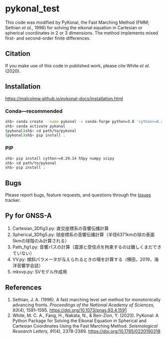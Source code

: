 # pykonal_test
This code was modified by PyKonal, the Fast Marching Method (FMM; Sethian *et al.*, 1996) for solving the eikonal equation in Cartesian or spherical coordinates in 2 or 3 dimensions. The method implements mixed first- and second-order finite differences.
## Citation
If you make use of this code in published work, please cite White *et al.* (2020).

## Installation
https://malcolmw.github.io/pykonal-docs/installation.html

### Conda—recommended
```bash
sh$> conda create --name pykonal -c conda-forge python=3.8 'cython>=0.29.14' h5py numpy scipy
sh$> conda activate pykonal
(pykonal)sh$> cd path/to/pykonal
(pykonal)sh$> pip install .
```
### PIP
```bash
sh$> pip install cython>=0.29.14 h5py numpy scipy
sh$> cd path/to/pykonal
sh$> pip install .
```
## Bugs
Please report bugs, feature requests, and questions through the [Issues](https://github.com/malcolmw/pykonal/issues "PyKonal Issues tracker") tracker.

## Py for GNSS-A
1. Cartesian_3Dfig3.py: 直交座標系の音響伝播計算
2. Spherical_3Dfig5.py: 球座標系の音響伝播計算（半径6371kmの球の表面5kmの球殻のみ計算される）
3. Path_fig1.py: 音響パスの計算（震源と受信点を拘束するのは難しくまだできていない）
4. VV.py: 傾斜パラメータが与えられるときの場を計算する（横田，2019，海洋音響学会誌）
5. mksvp.py: SVモデル作成用

## References
1. Sethian, J. A. (1996). A fast marching level set method for monotonically advancing fronts. *Proceedings of the National Academy of Sciences, 93*(4), 1591–1595. https://doi.org/10.1073/pnas.93.4.1591
2. White, M. C. A., Fang, H., Nakata, N., & Ben-Zion, Y. (2020). PyKonal: A Python Package for Solving the Eikonal Equation in Spherical and Cartesian Coordinates Using the Fast Marching Method. *Seismological Research Letters, 91*(4), 2378-2389. https://doi.org/10.1785/0220190318

